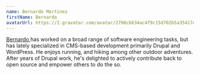 ```yaml
---
name: Bernardo Martinez
firstName: Bernardo
avatarUrl: https://2.gravatar.com/avatar/2798cb634ac4f9c15d702b5a35417dbd8faffad84b7afe0b3d8143d9b076b042??s=96&d=mm&r=g
---
```


[Bernardo ](https://github.com/bmartinez287) has worked on a broad range of software engineering tasks, but has lately specialized in CMS-based development primarily Drupal and WordPress. He enjoys running, and hiking among other outdoor adventures. After years of Drupal work, he's delighted to actively contribute back to open source and empower others to do the so.